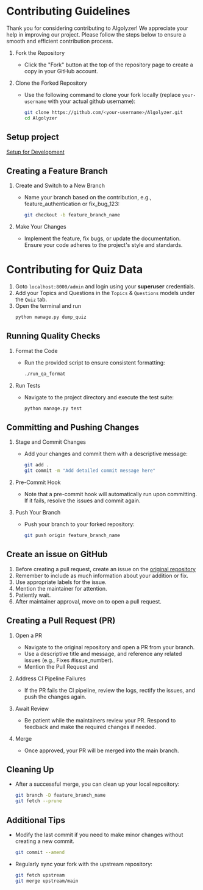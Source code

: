# Contributing Guidelines

Thank you for considering contributing to Algolyzer! We appreciate your help in improving our project. Please follow the steps below to ensure a smooth and efficient contribution process.

1. Fork the Repository

   - Click the "Fork" button at the top of the repository page to create a copy in your GitHub account.

2. Clone the Forked Repository

   - Use the following command to clone your fork locally (replace `your-username` with your actual github username):

     ```bash
     git clone https://github.com/<your-username>/Algolyzer.git
     cd Algolyzer
     ```

## Setup project

[Setup for Development](./setup_development.md)

## Creating a Feature Branch

1. Create and Switch to a New Branch

   - Name your branch based on the contribution, e.g., feature_authentication or fix_bug_123:

     ```bash
     git checkout -b feature_branch_name
     ```

2. Make Your Changes
   - Implement the feature, fix bugs, or update the documentation. Ensure your code adheres to the project's style and standards.

# Contributing for Quiz Data

1. Goto `localhost:8000/admin` and login using your **superuser** credentials.
2. Add your Topics and Questions in the `Topics` & `Questions` models under the `Quiz` tab.
3. Open the terminal and run
   ```bash
   python manage.py dump_quiz
   ```

## Running Quality Checks

1. Format the Code

   - Run the provided script to ensure consistent formatting:

     ```bash
     ./run_qa_format
     ```

2. Run Tests

   - Navigate to the project directory and execute the test suite:

     ```bash
     python manage.py test
     ```

## Committing and Pushing Changes

1. Stage and Commit Changes

   - Add your changes and commit them with a descriptive message:

     ```bash
     git add .
     git commit -m "Add detailed commit message here"
     ```

2. Pre-Commit Hook

   - Note that a pre-commit hook will automatically run upon committing. If it fails, resolve the issues and commit again.

3. Push Your Branch

   - Push your branch to your forked repository:

     ```bash
     git push origin feature_branch_name
     ```

## Create an issue on GitHub

1. Before creating a pull request, create an issue on the [original repository](https://github.com/Priyanshu-Batham/Algolyzer/issues)
2. Remember to include as much information about your addition or fix.
3. Use appropriate labels for the issue.
4. Mention the maintainer for attention.
5. Patiently wait.
6. After maintainer approval, move on to open a pull request.

## Creating a Pull Request (PR)

1. Open a PR

   - Navigate to the original repository and open a PR from your branch.
   - Use a descriptive title and message, and reference any related issues (e.g., Fixes #issue_number).
   - Mention the Pull Request and

2. Address CI Pipeline Failures

   - If the PR fails the CI pipeline, review the logs, rectify the issues, and push the changes again.

3. Await Review

   - Be patient while the maintainers review your PR. Respond to feedback and make the required changes if needed.

4. Merge
   - Once approved, your PR will be merged into the main branch.

## Cleaning Up

- After a successful merge, you can clean up your local repository:

  ```bash
  git branch -D feature_branch_name
  git fetch --prune
  ```

## Additional Tips

- Modify the last commit if you need to make minor changes without creating a new commit.

  ```bash
  git commit --amend
  ```

- Regularly sync your fork with the upstream repository:

  ```bash
  git fetch upstream
  git merge upstream/main
  ```
